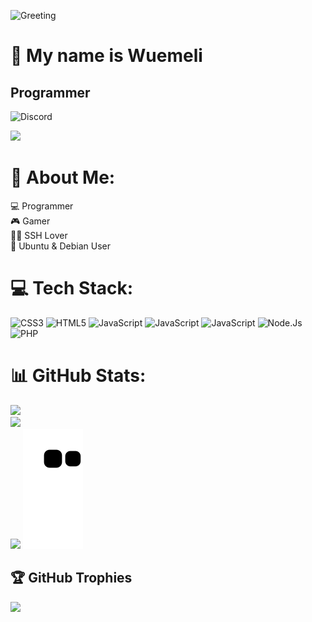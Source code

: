 ![Greeting](https://rishavanand.github.io/static/images/greetings.gif)

👋 My name is Wuemeli
========================================
Programmer
----------------------------
![Discord](https://camo.githubusercontent.com/9317fb7da140603e6e6fb28135b4b2cc00898f3d29b37cb87bd636a8947afb06/68747470733a2f2f646362616467652e76657263656c2e6170702f6170692f736869656c642f373034393138373733303335313731393331)
<p align="left"> <img src="https://komarev.com/ghpvc/?username=Wuemeli"/> </p>  

# 💫 About Me:
💻 Programmer <br>🎮 Gamer<br>🕵️‍♂️ SSH Lover<br>🐧 Ubuntu & Debian User<br>

# 💻 Tech Stack:
![CSS3](https://img.shields.io/badge/css3-%231572B6.svg?style=for-the-badge&logo=css3&logoColor=white) 
![HTML5](https://img.shields.io/badge/html5-%23E34F26.svg?style=for-the-badge&logo=html5&logoColor=white)
![JavaScript](https://img.shields.io/badge/javascript-%23323330.svg?style=for-the-badge&logo=javascript&logoColor=%23F7DF1E)
![JavaScript](https://img.shields.io/badge/mysql-%2300f.svg?style=for-the-badge&logo=mysql&logoColor=white)
![JavaScript](https://img.shields.io/badge/nginx-%23009639.svg?style=for-the-badge&logo=nginx&logoColor=white)
![Node.Js](https://img.shields.io/badge/node.js-%2343853d.svg?logo=node.js&logoColor=white&style=for-the-badge)
![PHP](https://img.shields.io/badge/php-%23777bb4.svg?logo=php&logoColor=white&style=for-the-badge)
# 📊 GitHub Stats:
![](https://github-readme-stats.vercel.app/api?username=Wuemeli&theme=dracula&hide_border=false&include_all_commits=true&count_private=true)<br/>
![](https://github-readme-streak-stats.herokuapp.com/?user=Wuemeli&theme=dracula&hide_border=false)<br/>
![](https://github-readme-stats.vercel.app/api/top-langs/?username=Wuemeli&theme=dracula&hide_border=false&include_all_commits=true&count_private=true&layout=compact)
![Wuemeli Snake gif](https://github.com/Wuemeli/Wuemeli/blob/output/github-contribution-grid-snake.svg)


## 🏆 GitHub Trophies
![](https://github-profile-trophy.vercel.app/?username=Wuemeli&theme=radical&no-frame=false&no-bg=true&margin-w=4)
